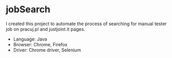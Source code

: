 # jobSearch

I created this project to automate the process of searching for manual tester job on pracuj.pl and justjoint.it pages.

* Language: Java
* Browser: Chrome, Firefox
* Driver: Chrome driver, Selenium
